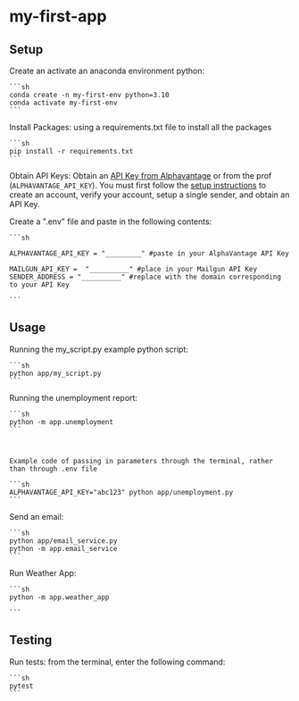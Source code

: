 # my-first-app

## Setup

Create an activate an anaconda environment python:

    ```sh
    conda create -n my-first-env python=3.10
    conda activate my-first-env
    ```

Install Packages: 
    using a requirements.txt file to install all the packages 

    ```sh
    pip install -r requirements.txt
    ```

Obtain API Keys:
    Obtain an [API Key from Alphavantage](https://www.alphavantage.co/support/#api-key) or from the prof (`ALPHAVANTAGE_API_KEY`).
    You must first follow the [setup instructions](https://github.com/prof-rossetti/intro-to-python/blob/main/notes/python/packages/sendgrid.md) to create an account, verify your account, setup a single sender, and obtain an API Key.

Create a ".env" file and paste in the following contents:

    ```sh

    ALPHAVANTAGE_API_KEY = "_________" #paste in your AlphaVantage API Key

    MAILGUN_API_KEY =  "__________" #place in your Mailgun API Key
    SENDER_ADDRESS = "__________" #replace with the domain corresponding to your API Key 

    ```

## Usage 
Running the my_script.py example python script:

    ```sh
    python app/my_script.py
    ```


Running the unemployment report:

    ```sh
    python -m app.unemployment
    ```



    Example code of passing in parameters through the terminal, rather than through .env file   

    ```sh
    ALPHAVANTAGE_API_KEY="abc123" python app/unemployment.py
    ```


Send an email:

    ```sh
    python app/email_service.py
    python -m app.email_service
    ```

Run Weather App:

    ```sh
    python -m app.weather_app

    ```

## Testing

Run tests:
    from the terminal, enter the following command: 

    ```sh
    pytest
    ```





